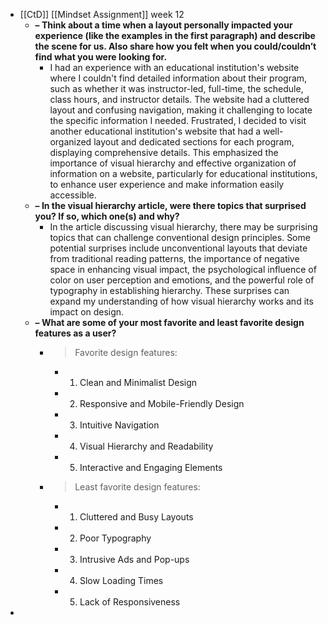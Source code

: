 - [[CtD]] [[Mindset Assignment]] week 12
	- **– Think about a time when a layout personally impacted your experience (like the examples in the first paragraph) and describe the scene for us. Also share how you felt when you could/couldn’t find what you were looking for.**
		- I had an experience with an educational institution's website where I couldn't find detailed information about their program, such as whether it was instructor-led, full-time, the schedule, class hours, and instructor details. The website had a cluttered layout and confusing navigation, making it challenging to locate the specific information I needed. Frustrated, I decided to visit another educational institution's website that had a well-organized layout and dedicated sections for each program, displaying comprehensive details. This emphasized the importance of visual hierarchy and effective organization of information on a website, particularly for educational institutions, to enhance user experience and make information easily accessible.
	- **– In the visual hierarchy article, were there topics that surprised you? If so, which one(s) and why?**
		- In the article discussing visual hierarchy, there may be surprising topics that can challenge conventional design principles. Some potential surprises include unconventional layouts that deviate from traditional reading patterns, the importance of negative space in enhancing visual impact, the psychological influence of color on user perception and emotions, and the powerful role of typography in establishing hierarchy. These surprises can expand my understanding of how visual hierarchy works and its impact on design.
	- **– What are some of your most favorite and least favorite design features as a user?**
		- >Favorite design features:
			- 1. Clean and Minimalist Design
			- 2. Responsive and Mobile-Friendly Design
			- 3. Intuitive Navigation
			- 4. Visual Hierarchy and Readability
			- 5. Interactive and Engaging Elements
		- >Least favorite design features:
			- 1. Cluttered and Busy Layouts
			- 2. Poor Typography
			- 3. Intrusive Ads and Pop-ups
			- 4. Slow Loading Times
			- 5. Lack of Responsiveness
-